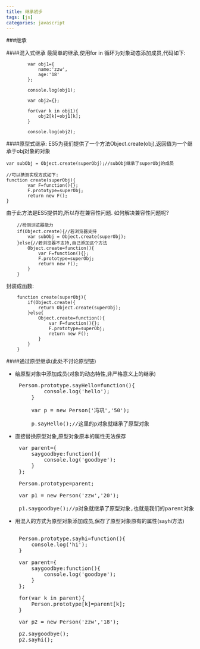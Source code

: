 ```yaml
---
title: 继承初步
tags: [js]
categories: javascript
---
```

###继承

####混入式继承
最简单的继承,使用for in 循环为对象动态添加成员,代码如下:

            var obj1={
                name:'zzw',
                age:'18'
            };

            console.log(obj1);

            var obj2={};

            for(var k in obj1){
                obj2[k]=obj1[k];
            }

            console.log(obj2);
####原型式继承:
ES5为我们提供了一个方法Object.create(obj),返回值为一个继承于obj对象的对象

    var subObj = Object.create(superObj);//subObj继承了superObj的成员

    //可以猜测实现方式如下:
    function create(superObj){
            var F=function(){};
            F.prototype=superObj;
            return new F();
    }

由于此方法是ES5提供的,所以存在兼容性问题.
如何解决兼容性问题呢?

        //检测浏览器能力
        if(Object.create){//若浏览器支持
            var subObj = Object.create(superObj);
        }else{//若浏览器不支持,自己添加这个方法
            Object.create=function(){
                var F=function(){};
                F.prototype=superObj;
                return new F();
            }
        }

封装成函数:

        function create(superObj){
            if(Object.create){
                return Object.create(superObj);
            }else{
                Object.create=function(){
                    var F=function(){};
                    F.prototype=superObj;
                    return new F();
                }
            }
        }


####通过原型继承(此处不讨论原型链)
* 给原型对象中添加成员(对象的动态特性,非严格意义上的继承)
<pre>
    Person.prototype.sayHello=function(){
            console.log('hello');
        }

        var p = new Person('冯巩','50');

        p.sayHello();//这里的p对象就继承了原型对象
</pre>

* 直接替换原型对象,原型对象原本的属性无法保存
<pre>
    var parent={
        saygoodbye:function(){
            console.log('goodbye');
        }
    };

    Person.prototype=parent;

    var p1 = new Person('zzw','20');

    p1.saygoodbye();//p对象就继承了原型对象,也就是我们的parent对象
</pre>

* 用混入的方式为原型对象添加成员,保存了原型对象原有的属性(sayhi方法)
<pre>

    Person.prototype.sayhi=function(){
        console.log('hi');
    }

    var parent={
        saygoodbye:function(){
            console.log('goodbye');
        }
    };

    for(var k in parent){
        Person.prototype[k]=parent[k];
    }

    var p2 = new Person('zzw','18');

    p2.saygoodbye();
    p2.sayhi();
</pre>

